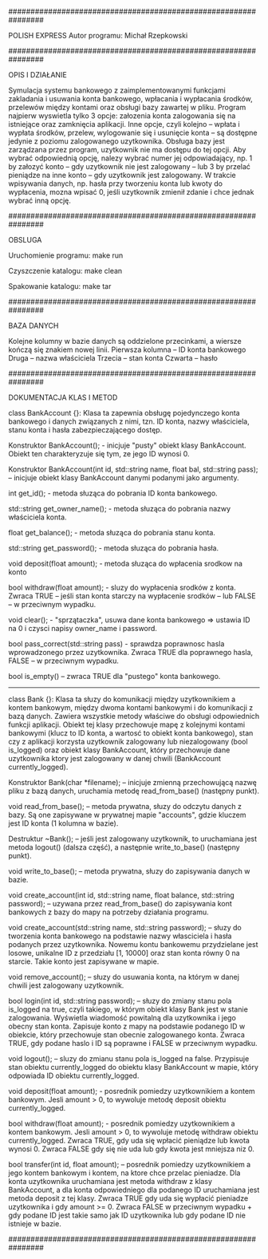 ################################################################

POLISH EXPRESS
Autor programu: Michał Rzepkowski

################################################################

OPIS I DZIAŁANIE


Symulacja systemu bankowego z zaimplementowanymi funkcjami
zakladania i usuwania konta bankowego, wpłacania i wypłacania 
środków, przelewów między kontami oraz obsługi bazy zawartej w 
pliku.
Program najpierw wyswietla tylko 3 opcje: załozenia konta
zalogowania się na istniejące oraz zamknięcia aplikacji.
Inne opcje, czyli kolejno – wpłata i wypłata środków, 
przelew, wylogowanie się i usunięcie konta – są dostępne 
jedynie z poziomu zalogowanego uzytkownika. Obsługa bazy jest
zarządzana przez program, uzytkownik nie ma dostępu do tej
opcji.
Aby wybrać odpowiednią opcję, nalezy wybrać numer jej
odpowiadający, np. 1 by załozyć konto – gdy uzytkownik nie jest 
zalogowany – lub 3 by przelać pieniądze na inne konto – gdy
uzytkownik jest zalogowany.
W trakcie wpisywania danych, np. hasła przy tworzeniu konta
lub kwoty do wypłacenia, mozna wpisać 0, jeśli uzytkownik
zmienił zdanie i chce jednak wybrać inną opcję.

################################################################

OBSLUGA


Uruchomienie programu:
make run

Czyszczenie katalogu:
make clean

Spakowanie katalogu:
make tar

################################################################

BAZA DANYCH


Kolejne kolumny w bazie danych są oddzielone przecinkami, a
wiersze kończą się znakiem nowej linii.
Pierwsza kolumna – ID konta bankowego
Druga – nazwa właściciela
Trzecia – stan konta
Czwarta – hasło

################################################################

DOKUMENTACJA KLAS I METOD


class BankAccount {}:
Klasa ta zapewnia obsługę pojedynczego konta bankowego i danych
związanych z nimi, tzn. ID konta, nazwy właściciela, stanu konta
i hasła zabezpieczającego dostęp.

Konstruktor BankAccount(); - inicjuje "pusty" obiekt klasy
BankAccount. Obiekt ten charakteryzuje się tym, ze jego ID
wynosi 0.

Konstruktor BankAccount(int id, std::string name, float bal,
std::string pass); – inicjuje obiekt klasy BankAccount danymi
podanymi jako argumenty.

int get_id(); - metoda słuząca do pobrania ID konta bankowego.

std::string get_owner_name(); - metoda słuząca do pobrania nazwy
właściciela konta.

float get_balance(); - metoda słuząca do pobrania stanu konta.

std::string get_password(); - metoda słuząca do pobrania hasła.

void deposit(float amount); - metoda słuząca do wpłacenia
srodkow na konto

bool withdraw(float amount); - sluzy do wypłacenia srodków z
konta. Zwraca TRUE – jeśli stan konta starczy na wypłacenie
srodków – lub FALSE – w przeciwnym wypadku.

void clear(); - "sprzątaczka", usuwa dane konta bankowego =>
ustawia ID na 0 i czysci napisy owner_name i password.

bool pass_correct(std::string pass) - sprawdza poprawnosc
hasla wprowadzonego przez uzytkownika. Zwraca TRUE dla
poprawnego hasla, FALSE – w przeciwnym wypadku.

bool is_empty() – zwraca TRUE dla "pustego" konta bankowego.


----------------------------------------------------------------


class Bank {}:
Klasa ta słuzy do komunikacji między uzytkownikiem a kontem
bankowym, między dwoma kontami bankowymi i do komunikacji z
bazą danych. Zawiera wszystkie metody właściwe do obsługi
odpowiednich funkcji aplikacji. Obiekt tej klasy przechowuje
mapę z kolejnymi kontami bankowymi (klucz to ID konta, a
wartosć to obiekt konta bankowego), stan czy z aplikacji
korzysta uzytkownik zalogowany lub niezalogowany (bool is_logged)
oraz obiekt klasy BankAccount, który przechowuje dane uzytkownika 
ktory jest  zalogowany w danej chwili 
(BankAccount currently_logged).

Konstruktor Bank(char *filename); – inicjuje zmienną
przechowującą nazwę pliku z bazą danych, uruchamia metodę
read_from_base() (następny punkt).

void read_from_base(); – metoda prywatna, słuzy do odczytu
danych z bazy. Są one zapisywane w prywatnej mapie "accounts",
gdzie kluczem jest ID konta (1 kolumna w bazie).

Destruktur ~Bank(); – jeśli jest zalogowany uzytkownik, to
uruchamiana jest metoda logout() (dalsza część), a następnie
write_to_base() (następny punkt).

void write_to_base(); – metoda prywatna, słuzy do zapisywania
danych w bazie.

void create_account(int id, std::string name, float balance,
std::string password); – uzywana przez read_from_base() do
zapisywania kont bankowych z bazy do mapy na potrzeby działania
programu.

void create_account(std::string name, std::string password); –
słuzy do tworzenia konta bankowego na podstawie nazwy
własciciela i hasła podanych przez uzytkownika. Nowemu kontu
bankowemu przydzielane jest losowe, unikalne ID z przedziału
[1, 10000] oraz stan konta równy 0 na starcie. Takie konto
jest zapisywane w mapie.

void remove_account(); – słuzy do usuwania konta, na którym w
danej chwili jest zalogowany uzytkownik.

bool login(int id, std::string password); – słuzy do zmiany
stanu pola is_logged na true, czyli takiego, w którym obiekt
klasy Bank jest w stanie zalogowania. Wyświetla wiadomość
powitalną dla uzytkownika i jego obecny stan konta. Zapisuje
konto z mapy na podstawie podanego ID w obiekcie, który
przechowuje stan obecnie zalogowanego konta. Zwraca TRUE, 
gdy podane haslo i ID są poprawne i FALSE w przeciwnym wypadku.

void logout(); – sluzy do zmianu stanu pola is_logged na false.
Przypisuje stan obiektu currently_logged do obiektu klasy
BankAccount w mapie, który odpowiada ID obiektu
currently_logged.

void deposit(float amount); - posrednik pomiedzy uzytkownikiem a
kontem bankowym. Jesli amount > 0, to wywoluje metodę deposit
obiektu currently_logged.

bool withdraw(float amount); - posrednik pomiedzy uzytkownikiem
a kontem bankowym. Jesli amount > 0, to wywoluje metodę withdraw
obiektu currently_logged. Zwraca TRUE, gdy uda się wpłacić
pieniądze lub kwota wynosi 0. Zwraca FALSE gdy się nie uda lub
gdy kwota jest mniejsza niz 0.

bool transfer(int id, float amount); – posrednik pomiedzy
uzytkownikiem a jego kontem bankowym i kontem, na ktore
chce przelac pieniadze. Dla konta uzytkownika uruchamiana jest
metoda withdraw z klasy BankAccount, a dla konta odpowiedniego
dla podanego ID uruchamiana jest metoda deposit z tej klasy.
Zwraca TRUE gdy uda się wypłacić pieniadze uzytkownika i gdy
amount >= 0. Zwraca FALSE w przeciwnym wypadku + gdy podane ID
jest takie samo jak ID uzytkownika lub gdy podane ID nie
istnieje w bazie.

################################################################